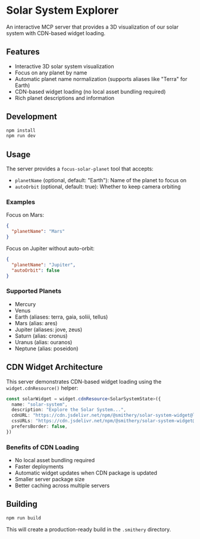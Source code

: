 # Solar System Explorer

An interactive MCP server that provides a 3D visualization of our solar system with CDN-based widget loading.

## Features

- Interactive 3D solar system visualization
- Focus on any planet by name
- Automatic planet name normalization (supports aliases like "Terra" for Earth)
- CDN-based widget loading (no local asset bundling required)
- Rich planet descriptions and information

## Development

```bash
npm install
npm run dev
```

## Usage

The server provides a `focus-solar-planet` tool that accepts:

- `planetName` (optional, default: "Earth"): Name of the planet to focus on
- `autoOrbit` (optional, default: true): Whether to keep camera orbiting

### Examples

Focus on Mars:
```json
{
  "planetName": "Mars"
}
```

Focus on Jupiter without auto-orbit:
```json
{
  "planetName": "Jupiter",
  "autoOrbit": false
}
```

### Supported Planets

- Mercury
- Venus  
- Earth (aliases: terra, gaia, soliii, tellus)
- Mars (alias: ares)
- Jupiter (aliases: jove, zeus)
- Saturn (alias: cronus)
- Uranus (alias: ouranos)
- Neptune (alias: poseidon)

## CDN Widget Architecture

This server demonstrates CDN-based widget loading using the `widget.cdnResource()` helper:

```typescript
const solarWidget = widget.cdnResource<SolarSystemState>({
  name: "solar-system",
  description: "Explore the Solar System...",
  cdnURL: "https://cdn.jsdelivr.net/npm/@smithery/solar-system-widget@latest/dist/solar-system.js",
  cssURLs: "https://cdn.jsdelivr.net/npm/@smithery/solar-system-widget@latest/dist/solar-system.css",
  prefersBorder: false,
})
```

### Benefits of CDN Loading

- No local asset bundling required
- Faster deployments
- Automatic widget updates when CDN package is updated
- Smaller server package size
- Better caching across multiple servers

## Building

```bash
npm run build
```

This will create a production-ready build in the `.smithery` directory.

